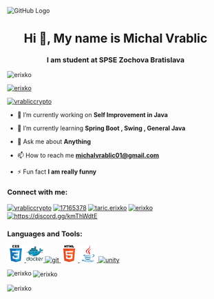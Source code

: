 ![GitHub Logo](https://github.githubassets.com/images/modules/logos_page/Octocat.png)
<h1 align="center">Hi 👋, My name is Michal Vrablic</h1>
<h3 align="center">I am student at SPSE Zochova Bratislava</h3>

<p align="left"> <img src="https://komarev.com/ghpvc/?username=erixko&label=Profile%20views&color=0e75b6&style=flat" alt="erixko" /> </p>

<p align="left"> <a href="https://github.com/ryo-ma/github-profile-trophy"><img src="https://github-profile-trophy.vercel.app/?username=erixko" alt="erixko" /></a> </p>

<p align="left"> <a href="https://twitter.com/vrabliccrypto" target="blank"><img src="https://img.shields.io/twitter/follow/vrabliccrypto?logo=twitter&style=for-the-badge" alt="vrabliccrypto" /></a> </p>

- 🔭 I’m currently working on **Self Improvement in Java**

- 🌱 I’m currently learning **Spring Boot , Swing , General Java**

- 💬 Ask me about **Anything**

- 📫 How to reach me **michalvrablic01@gmail.com**

- ⚡ Fun fact **I am really funny**

<h3 align="left">Connect with me:</h3>
<p align="left">
<a href="https://twitter.com/vrabliccrypto" target="blank"><img align="center" src="https://raw.githubusercontent.com/rahuldkjain/github-profile-readme-generator/master/src/images/icons/Social/twitter.svg" alt="vrabliccrypto" height="30" width="40" /></a>
<a href="https://stackoverflow.com/users/17165378" target="blank"><img align="center" src="https://raw.githubusercontent.com/rahuldkjain/github-profile-readme-generator/master/src/images/icons/Social/stack-overflow.svg" alt="17165378" height="30" width="40" /></a>
<a href="https://instagram.com/taric.erixko" target="blank"><img align="center" src="https://raw.githubusercontent.com/rahuldkjain/github-profile-readme-generator/master/src/images/icons/Social/instagram.svg" alt="taric.erixko" height="30" width="40" /></a>
<a href="https://www.leetcode.com/erixko" target="blank"><img align="center" src="https://raw.githubusercontent.com/rahuldkjain/github-profile-readme-generator/master/src/images/icons/Social/leet-code.svg" alt="erixko" height="30" width="40" /></a>
<a href="https://discord.gg/https://discord.gg/kmThWdtE" target="blank"><img align="center" src="https://raw.githubusercontent.com/rahuldkjain/github-profile-readme-generator/master/src/images/icons/Social/discord.svg" alt="https://discord.gg/kmThWdtE" height="30" width="40" /></a>
</p>

<h3 align="left">Languages and Tools:</h3>
<p align="left"> <a href="https://www.w3schools.com/css/" target="_blank" rel="noreferrer"> <img src="https://raw.githubusercontent.com/devicons/devicon/master/icons/css3/css3-original-wordmark.svg" alt="css3" width="40" height="40"/> </a> <a href="https://www.docker.com/" target="_blank" rel="noreferrer"> <img src="https://raw.githubusercontent.com/devicons/devicon/master/icons/docker/docker-original-wordmark.svg" alt="docker" width="40" height="40"/> </a> <a href="https://git-scm.com/" target="_blank" rel="noreferrer"> <img src="https://www.vectorlogo.zone/logos/git-scm/git-scm-icon.svg" alt="git" width="40" height="40"/> </a> <a href="https://www.w3.org/html/" target="_blank" rel="noreferrer"> <img src="https://raw.githubusercontent.com/devicons/devicon/master/icons/html5/html5-original-wordmark.svg" alt="html5" width="40" height="40"/> </a> <a href="https://www.java.com" target="_blank" rel="noreferrer"> <img src="https://raw.githubusercontent.com/devicons/devicon/master/icons/java/java-original.svg" alt="java" width="40" height="40"/> </a> <a href="https://unity.com/" target="_blank" rel="noreferrer"> <img src="https://www.vectorlogo.zone/logos/unity3d/unity3d-icon.svg" alt="unity" width="40" height="40"/> </a> </p>

<p><img align="left" src="https://github-readme-stats.vercel.app/api/top-langs?username=erixko&show_icons=true&locale=en&layout=compact" alt="erixko" /></p>

<p>&nbsp;<img align="center" src="https://github-readme-stats.vercel.app/api?username=erixko&show_icons=true&locale=en" alt="erixko" /></p>

<p><img align="center" src="https://github-readme-streak-stats.herokuapp.com/?user=erixko&" alt="erixko" /></p>
